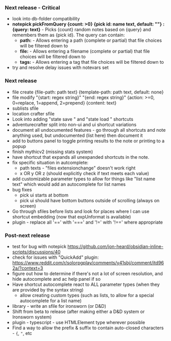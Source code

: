 
### Next release - Critical
- look into db-folder compatibility
- __notepick pickFromQuery {count: >0} {pick id: name text, default: ""} : {query: text}__ - Picks {count} random notes based on {query} and remembers them as {pick id}.  The query can contain:
	- __path:__ - Allows entering a path (complete or partial) that file choices will be filtered down to
	- __file:__ - Allows entering a filename (complete or partial) that file choices will be filtered down to
	- __tags:__ - Allows entering a tag that file choices will be filtered down to
- try and resolve delay issues with notevars set

### Next release
- file create {file-path: path text} {template-path: path text, default: none}
- file modify "{start: regex string}" "{end: regex string}" {action: >=0, 0=replace, 1=append, 2=prepend} {content: text}
- sublists sfile
- location crafter sfile
- Look into adding "state save <file>" and "state load <file>" shortcuts
- adventurecrafter split into non-ui and ui shortcut variations
- document all undocumented features - go through all shortcuts and note anything used, but undocumented (list here) then document it
- add to buttons panel to toggle printing results to the note or printing to a popup
- finish mythicv2 (missing stats system)
- have shortcut that expands all unexpanded shortcuts in the note.
- fix specific situation in autcomplete:
	- path texts - "files extensionchange" doesn't work right
	- x OR y OR z (should explicitly check if text meets each value)
- add customizable parameter types to allow for things like "list name text" which would add an autocomplete for list names
- bug fixes
	- pick ui starts at bottom
	- pick ui should have bottom buttons outside of scrolling (always on screen)
- Go through sfiles before lists and look for places where I can use shortcut embedding (now that expUnformat is available)
- plugin - replace all '==' with '===' and '!=' with '!==' where appropriate

### Post-next release
- test for bug with notepick https://github.com/jon-heard/obsidian-inline-scripts/discussions/40
- check for issues with "QuickAdd" plugin: https://www.reddit.com/r/solorpgplay/comments/y41sbj/comment/itd962a/?context=3
- figure out how to determine if there's not a lot of screen resolution, and hide autocomplete and ac help panel if so
- Have shortcut autocomplete react to ALL parameter types (when they are provided by the syntax string)
	- allow creating custom types (such as lists, to allow for a special autocomplete for a list name)
- library - write an sfile for ironsworn (or D&D)
- Shift from beta to release (after making either a D&D system or Ironsworn system)
- plugin - typescript - use HTMLElement type wherever possible
- Find a way to allow the prefix & suffix to contain auto-closed characters - `{`, `"`, etc
